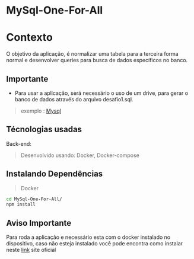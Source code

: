 # MySql-One-For-All

# Contexto

O objetivo da aplicação, é normalizar uma tabela para a terceira forma normal e desenvolver queries para busca de dados específicos no banco.

## Importante

- Para usar a aplicação, será necessário o uso de um drive, para gerar o banco de dados através do arquivo desafio1.sql.
> exemplo : [Mysql](https://www.mysql.com/)

## Técnologias usadas

Back-end:

> Desenvolvido usando: Docker, Docker-compose

## Instalando Dependências

> Docker
```bash
cd MySql-One-For-All/ 
npm install
``` 
## Aviso Importante 
Para roda a aplicação e necessário esta com o docker instalado  no dispositivo, caso não esteja instalado você pode encontra como instalar neste [link](https://docs.docker.com/engine/install/ubuntu/) site oficial 

